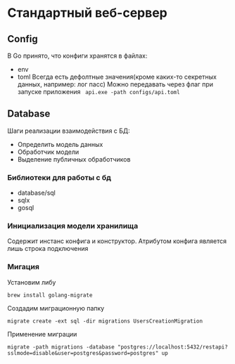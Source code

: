 # Стандартный веб-сервер

## Config
В Go принято, что конфиги хранятся в файлах:
* env
* toml
Всегда есть дефолтные значения(кроме каких-то секретных данных, например: лог пасс)
Можно передавать через флаг при запуске приложения 
``` api.exe -path configs/api.toml```

## Database
Шаги реализации взаимодействия с БД:
* Определить модель данных
* Обработчик модели
* Выделение публичных обработчиков

### Библиотеки для работы с бд
* database/sql
* sqlx
* gosql

### Инициализация модели хранилища
Содержит инстанс конфига и конструктор. Атрибутом конфига является лишь строка подключения

### Мигация
Установим либу
```
brew install golang-migrate
 ```

Создадим миграционную папку
```
migrate create -ext sql -dir migrations UsersCreationMigration
```

Применение миграции
```
migrate -path migrations -database "postgres://localhost:5432/restapi?sslmode=disable&user=postgres&password=postgres" up
```